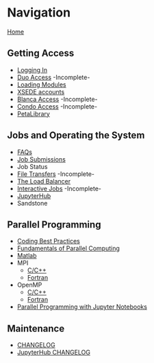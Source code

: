 # Navigation

[Home](Home)

## Getting Access
- [Logging In](Logging-In)
- [Duo Access](Duo-Access) -Incomplete-
- [Loading Modules](Loading-Modules)
- [XSEDE accounts](XSEDE)
- [Blanca Access](Blanca-Access) -Incomplete-
- [Condo Access](Condo-Access) -Incomplete-
- [PetaLibrary](PetaLibrary)

## Jobs and Operating the System
- [FAQs](FAQs)
- [Job Submissions](Job-Submissions)
- Job Status
- [File Transfers](File-Transfers) -Incomplete-
- [The Load Balancer](The-Load-Balancer-Tool)
- [Interactive Jobs](Interactive-Jobs) -Incomplete-
- [JupyterHub](JupyterHub)
- Sandstone

## Parallel Programming
- [Coding Best Practices](Coding-Best-Practices)
- [Fundamentals of Parallel Computing](Fundamentals-of-Parallel-Computing)
- [Matlab](Matlab-on-Summit)
- MPI
    + [C/C++](MPI-C)
    + [Fortran](MPI-Fortran)
- OpenMP 
    + [C/C++](OpenMP-C)
    + [Fortran](OpenMP-Fortran)
- [Parallel Programming with Jupyter Notebooks](Parallel-Programming-with-Jupyter-Notebooks)

## Maintenance
- [CHANGELOG](CHANGELOG)
- [JupyterHub CHANGELOG](JupyterHub-CHANGELOG)